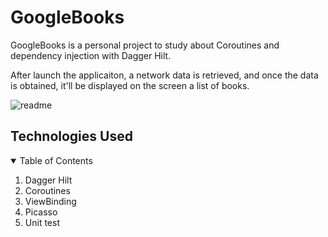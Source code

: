 # GoogleBooks

GoogleBooks is a personal project to study about Coroutines and dependency injection with Dagger Hilt. 

After launch the applicaiton, a network data is retrieved, and once the data is obtained, it'll be displayed on the screen a list of books.

![readme](https://user-images.githubusercontent.com/41413741/131266827-67479ad8-1d53-49b7-b811-74c0df75c8af.png)



## Technologies Used

<!-- TABLE OF CONTENTS -->
<details open="open">
  <summary>Table of Contents</summary>
  <ol>
    <li><a>Dagger Hilt</a></li>
    <li><a>Coroutines</a></li>
    <li><a>ViewBinding</a></li>
    <li><a>Picasso</a></li>
    <li><a>Unit test</a></li>
  </ol>
</details>




